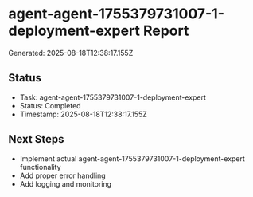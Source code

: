 # agent-agent-1755379731007-1-deployment-expert Report

Generated: 2025-08-18T12:38:17.155Z

## Status
- Task: agent-agent-1755379731007-1-deployment-expert
- Status: Completed
- Timestamp: 2025-08-18T12:38:17.155Z

## Next Steps
- Implement actual agent-agent-1755379731007-1-deployment-expert functionality
- Add proper error handling
- Add logging and monitoring
